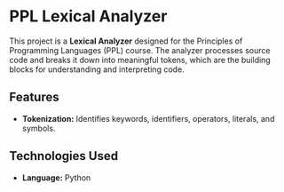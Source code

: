 # PPL Lexical Analyzer

This project is a **Lexical Analyzer** designed for the Principles of Programming Languages (PPL) course. The analyzer processes source code and breaks it down into meaningful tokens, which are the building blocks for understanding and interpreting code.

## Features
- **Tokenization:** Identifies keywords, identifiers, operators, literals, and symbols.

## Technologies Used
- **Language:** Python


